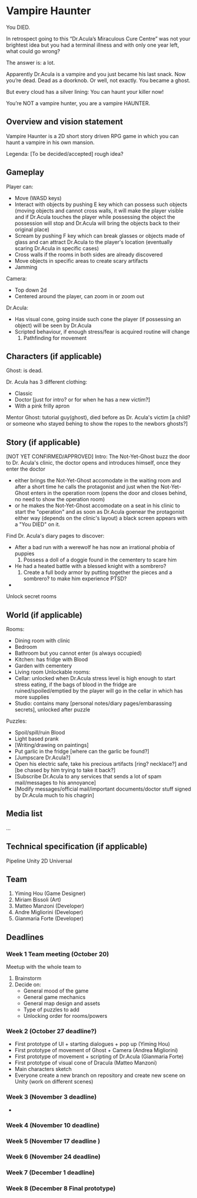 # Vampire Haunter #
You DIED. 

In retrospect going to this “Dr.Acula’s Miraculous Cure Centre” was not your brightest idea but you had a terminal illness and with only one year left, what could go wrong?

The answer is: a lot. 

Apparently Dr.Acula is a vampire and you just became his last snack. Now you’re dead. Dead as a doorknob. Or well, not exactly. You became a ghost. 

But every cloud has a silver lining: You can haunt your killer now! 

You’re NOT a vampire hunter, you are a vampire HAUNTER.

## Overview and vision statement ##
Vampire Haunter is a 2D short story driven RPG game in which you can haunt a vampire in his own mansion. 

Legenda:
[To be decided/accepted]
rough idea?

## Gameplay ##
Player can:
- Move (WASD keys)
- Interact with objects by pushing E key which can possess such objects (moving objects and cannot cross walls, it will make the player visible and if Dr.Acula touches the player while possessing the object the possession will stop and Dr.Acula will bring the objects back to their original place)
- Scream by pushing F key which can break glasses or objects made of glass and can attract Dr.Acula to the player's location (eventually scaring Dr.Acula in specific cases)
- Cross walls if the rooms in both sides are already discovered
- Move objects in specific areas to create scary artifacts
- Jamming 

Camera: 
- Top down 2d
- Centered around the player, can zoom in or zoom out

Dr.Acula:
- Has visual cone, going inside such cone the player (if possessing an object) will be seen by Dr.Acula
- Scripted behaviour, if enough stress/fear is acquired routine will change
    1) Pathfinding for movement


## Characters (if applicable) ##
Ghost: is dead.

Dr. Acula has 3 different clothing:
- Classic
- Doctor [just for intro? or for when he has a new victim?]
- With a pink frilly apron 

Mentor Ghost: tutorial guy(ghost), died before as Dr. Acula's victim [a child? or someone who stayed behing to show the ropes to the newbors ghosts?]

## Story (if applicable) ##
[NOT YET CONFIRMED/APPROVED]
Intro: The Not-Yet-Ghost buzz the door to Dr. Acula's clinic, the doctor opens and introduces himself, 
once they enter the doctor
- either brings the Not-Yet-Ghost accomodate in the waiting room and after a short time he calls the protagonist and just when the Not-Yet-Ghost enters in the operation room (opens the door and closes behind, no need to show the operation room)
- or he makes the Not-Yet-Ghost accomodate on a seat in his clinic to start the "operation" and as soon as Dr.Acula goenear the protagonist
either way (depends on the clinic's layout) a black screen appears with a "You DIED" on it.




Find Dr. Acula's diary pages to discover: 
-  After a bad run with a werewolf he has now an irrational phobia of puppies
    1) Possess a doll of a doggie found in the cementery to scare him
- He had a heated battle with a blessed knight with a sombrero?
    1) Create a full body armor by putting together the pieces and a sombrero? to make him experience PTSD?
- 
Unlock secret rooms

## World (if applicable) ##
Rooms:
- Dining room with clinic
- Bedroom
- Bathroom but you cannot enter (is always occupied)
- Kitchen: has fridge with Blood
- Garden with cementery
- Living room
Unlockable rooms:
- Cellar: unlocked when Dr.Acula stress level is high enough to start stress eating, if the bags of blood in the fridge are ruined/spoiled/emptied by the player will go in the cellar in which has more supplies
- Studio: contains many [personal notes/diary pages/embarassing secrets], unlocked after puzzle

Puzzles: 
- Spoil/spill/ruin Blood
- Light based prank
- [Writing/drawing on paintings]
- Put garlic in the fridge [where can the garlic be found?]
- [Jumpscare Dr.Acula?]
- Open his electric safe, take his precious artifacts [ring? necklace?] and [be chased by him trying to take it back?]
- [Subscribe Dr.Acula to any services that sends a lot of spam mail/messages to his annoyance]
- [Modify messages/official mail/important documents/doctor stuff signed by Dr.Acula much to his chagrin]

## Media list ## 

...

## Technical specification (if applicable) ## 
Pipeline Unity 2D Universal

## Team ##
1. Yiming Hou (Game Designer)
2. Miriam Bissoli (Art) 
3. Matteo Manzoni (Developer)
4. Andre Migliorini (Developer)
5. Gianmaria Forte (Developer)

## Deadlines ##

### Week 1 Team meeting (October 20) ###
Meetup with the whole team to
1) Brainstorm
2) Decide on:
    - General mood of the game
    - General game mechanics
    - General map design and assets
    - Type of puzzles to add
    - Unlocking order for rooms/powers

### Week 2 (October 27 deadline?) ###
- First prototype of UI + starting dialogues + pop up (Yiming Hou)
- First prototype of movement of Ghost + Camera (Andrea Migliorini)
- First prototype of movement + scripting of Dr.Acula (Gianmaria Forte)
- First prototype of visual cone of Dracula (Matteo Manzoni)
- Main characters sketch
- Everyone create a new branch on repository and create new scene on Unity (work on different scenes)

### Week 3 (November 3 deadline) ### 
- 

### Week 4 (November 10 deadline) ###

### Week 5 (November 17 deadline ) ###

### Week 6 (November 24 deadline) ###

### Week 7 (December 1 deadline) ###

### Week 8 (December 8 Final prototype) ###